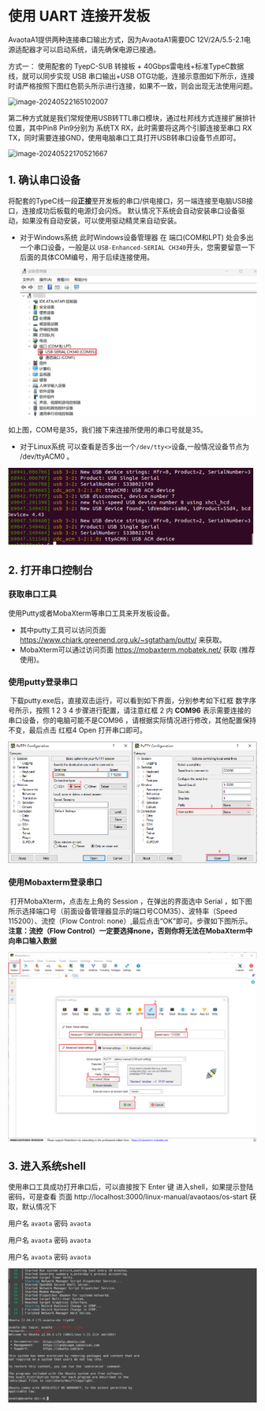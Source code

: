 # 使用 UART 连接开发板

AvaotaA1提供两种连接串口输出方式，因为AvaotaA1需要DC 12V/2A/5.5-2.1电源适配器才可以启动系统，请先确保电源已接通。

方式一： 使用配套的 TyepC-SUB 转接板 + 40Gbps雷电线+标准TypeC数据线，就可以同步实现 USB 串口输出+USB OTG功能，连接示意图如下所示，连接时请严格按照下图红色箭头所示进行连接，如果不一致，则会出现无法使用问题。

![image-20240522165102007](04-uart.assets/image-20240522165102007.png)

第二种方式就是我们常规使用USB转TTL串口模块，通过杜邦线方式连接扩展排针位置，其中Pin8 Pin9分别为 系统TX RX，此时需要将这两个引脚连接至串口 RX TX，同时需要连接GND，使用电脑串口工具打开USB转串口设备节点即可。

![image-20240522170521667](04-uart.assets/image-20240522170521667.png)

## 1. 确认串口设备

将配套的TypeC线一段**正接**至开发板的串口/供电接口，另一端连接至电脑USB接口，连接成功后板载的电源灯会闪烁。 默认情况下系统会自动安装串口设备驱动，如果没有自动安装，可以使用驱动精灵来自动安装。

- 对于Windows系统 此时Windows设备管理器 在 端口(COM和LPT) 处会多出一个串口设备，一般是以 `USB-Enhanced-SERIAL CH340`开头，您需要留意一下后面的具体COM编号，用于后续连接使用。

  ![image-20240522165504980](04-uart.assets/image-20240522165504980.png)

  



如上图，COM号是35，我们接下来连接所使用的串口号就是35。

- 对于Linux系统 可以查看是否多出一个`/dev/tty<>`设备,一般情况设备节点为 /dev/ttyACM0 。

![QuickStart-02](04-uart.assets/QuickStart-02.png)



## 2. 打开串口控制台

### 获取串口工具

使用Putty或者MobaXterm等串口工具来开发板设备。

- 其中putty工具可以访问页面 https://www.chiark.greenend.org.uk/~sgtatham/putty/ 来获取。
- MobaXterm可以通过访问页面 https://mobaxterm.mobatek.net/ 获取 (推荐使用)。

### 使用putty登录串口

​	下载putty.exe后，直接双击运行，可以看到如下界面，分别参考如下红框 数字序号所示，按照 1 2 3 4 步骤进行配置，请注意红框 2  内 **COM96** 表示需要连接的串口设备，你的电脑可能不是COM96 ，请根据实际情况进行修改，其他配置保持不变，最后点击 红框4 Open 打开串口即可。

![QuickStart-04](04-uart.assets/QuickStart-04.png)



### 使用Mobaxterm登录串口

​	打开MobaXterm，点击左上角的  Session ，在弹出的界面选中 Serial ，如下图所示选择端口号（前面设备管理器显示的端口号COM35）、波特率（Speed 115200）、流控（Flow Control: none）,最后点击“OK”即可。步骤如下图所示。 **注意：流控（Flow Control）一定要选择none，否则你将无法在MobaXterm中向串口输入数据**

![Mobaxterm_serial_set_001](04-uart.assets/Mobaxterm_serial_set_001.png)

## 3. 进入系统shell

使用串口工具成功打开串口后，可以直接按下 Enter 键 进入shell，如果提示登陆密码，可是查看  页面 http://localhost:3000/linux-manual/avaotaos/os-start 获取，默认情况下

 用户名 `avaota` 密码 `avaota`

 用户名 `avaota` 密码 `avaota`

 用户名 `avaota` 密码 `avaota`

![image-20240522180546705](04-uart.assets/image-20240522180546705.png)

